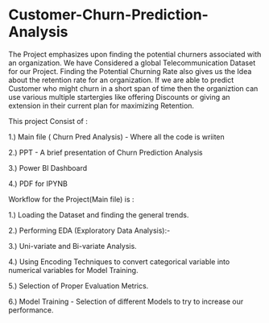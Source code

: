 # Customer-Churn-Prediction-Analysis
The Project emphasizes upon finding the potential churners associated with an organization. We have Considered a global Telecommunication Dataset for our Project.
Finding the Potential Churning Rate also gives us the Idea about the retention rate for an organization. If we are able to predict Customer who might churn in a short span of time 
then the organiztion can use various multiple startergies like offering Discounts or giving an extension in their current plan for maximizing Retention.

This project Consist of :

1.) Main file ( Churn Pred Analysis) - Where all the code is wriiten

2.) PPT - A brief presentation of Churn Prediction Analysis

3.) Power BI Dashboard

4.) PDF for IPYNB

 Workflow for the Project(Main file) is :
 
 1.) Loading the Dataset and finding the general trends.
 
 2.) Performing EDA (Exploratory Data Analysis):- 
 
 3.) Uni-variate and Bi-variate Analysis.
 
 4.) Using Encoding Techniques to convert categorical variable into numerical variables for Model Training.
 
 5.) Selection of Proper Evaluation Metrics. 
 
 6.) Model Training - Selection of different Models to try to increase our performance.
